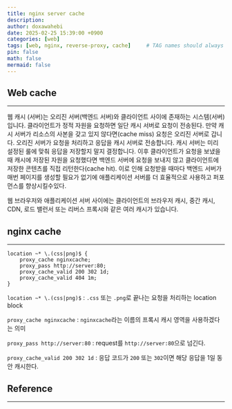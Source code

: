 ```yaml
---
title: nginx server cache
description: 
author: doxawahebi
date: 2025-02-25 15:39:00 +0900
categories: [web]
tags: [web, nginx, reverse-proxy, cache]     # TAG names should always be lowercase
pin: false
math: false
mermaid: false
---
```



## Web cache
---
웹 캐시 (서버)는 오리진 서버(백엔드 서버)와 클라이언트 사이에 존재하는 시스템(서버)입니다. 클라이언트가 정적 자원을 요청하면 일단 캐시 서버로 요청이 전송된다. 만약 캐시 서버가 리소스의 사본을 갖고 있지 않다면(cache miss)
요청은 오리진 서버로 갑니다. 오리진 서버가 요청을 처리하고 응답을 캐시 서버로 전송합니다. 
캐시 서버는 미리 설정된 룰에 맞춰 응답을 저장할지 말지 결정합니다. 
이후 클라이언트가 요청을 보냈을 때 캐시에 저장된 자원을 요청했다면 백엔드 서버에 요청을 보내지 않고 클라이언트에 저장한 콘텐츠를 직접 리턴한다(cache hit). 
이로 인해 요청받을 때마다 백엔드 서버가 매번 페이지를 생성할 필요가 없기에 애플리케이션 서버를 더 효율적으로 사용하고 퍼포먼스를 향상시킬수있다.

웹 브라우저와 애플리케이션 서버 사이에는 클라이언트의 브라우저 캐시, 중간 캐시, CDN, 로드 밸런서 또는 리버스 프록시와 같은 여러 캐시가 있습니다.

## nginx cache
---


```
location ~* \.(css|png)$ {
    proxy_cache nginxcache;
    proxy_pass http://server:80;
    proxy_cache_valid 200 302 1d;
    proxy_cache_valid 404 1m;    
}
```

`location ~* \.(css|png)$` : `.css` 또는 `.png`로 끝나는 요청을 처리하는 location block

`proxy_cache nginxcache` : `nginxcache`라는 이름의 프록시 캐시 영역을 사용하겠다는 의미

`proxy_pass http://server:80` : 
request를 `http://server:80`으로 넘긴다.

`proxy_cache_valid 200 302 1d` : 응답 코드가 `200` 또는 `302`이면 해당 응답을 1일 동안 캐시한다.




## Reference
---


